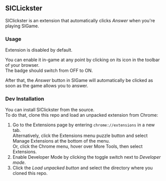 ## SICLickster
SIClickster is an extension that automatically clicks _Answer_ when you're playing SIGame.

### Usage
Extension is disabled by default.

You can enable it in-game at any point by clicking on its icon in the toolbar of your browser.\
The badge should switch from OFF to ON.

After that, the _Answer_ button in SIGame will automatically be clicked as soon as the game allows you to answer.

### Dev Installation
You can install SIClickster from the source.\
To do that, clone this repo and load an unpacked extension from Chrome:
1. Go to the Extensions page by entering `chrome://extensions` in a new tab.\
Alternatively, click the Extensions menu puzzle button and select Manage Extensions at the bottom of the menu.\
Or, click the Chrome menu, hover over More Tools, then select Extensions.
2. Enable Developer Mode by clicking the toggle switch next to _Developer mode_.
3. Click the _Load unpacked button_ and select the directory where you cloned this repo.